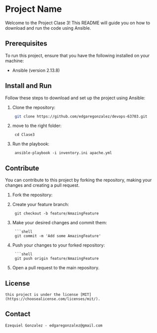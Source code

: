 # Project Name

Welcome to the Project Clase 3! This README will guide you on how to download and run the code using Ansible.

## Prerequisites

To run this project, ensure that you have the following installed on your machine:

- Ansible (version 2.13.8)

## Install and Run

Follow these steps to download and set up the project using Ansible:

1. Clone the repository:

   ```bash
    git clone https://github.com/edgaregonzalez/devops-63703.git
   ```

2. move to the right folder:

   ```shell
    cd Clase3

2. Run the playbook:

   ```shell
    ansible-playbook -i inventory.ini apache.yml

## Contribute

You can contribute to this project by forking the repository, making your changes and creating a pull request.
1. Fork the repository:

2. Create your feature branch:
    
    ```shell
     git checkout -b feature/AmazingFeature

3. Make your desired changes and commit them:
        
        ```shell
        git commit -m 'Add some AmazingFeature'

4. Push your changes to your forked repository:
        
        ```shell
        git push origin feature/AmazingFeature

5. Open a pull request to the main repository.

## License

    this project is under the license [MIT](https://choosealicense.com/licenses/mit/).

## Contact
    Ezequiel Gonzalez - edgaregonzalez@gmail.com
